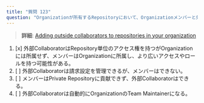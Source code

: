 ```yaml
---
title: "質問 123"
question: "Organizationが所有するRepositoryにおいて、Organizationメンバーと外部Collaboratorの主な違いは何ですか？"
---
```


> **詳細**: [Adding outside collaborators to repositories in your organization](https://docs.github.com/en/organizations/managing-access-to-your-organizations-repositories/adding-outside-collaborators-to-repositories-in-your-organization)

1. [x] 外部CollaboratorはRepository単位のアクセス権を持つがOrganizationには所属せず、メンバーはOrganizationに所属し、より広いアクセスやロールを持つ可能性がある。  
1. [ ] 外部Collaboratorは請求設定を管理できるが、メンバーはできない。  
1. [ ] メンバーはPrivate Repositoryに貢献できず、外部Collaboratorはできる。  
1. [ ] 外部Collaboratorは自動的にOrganizationのTeam Maintainerになる。